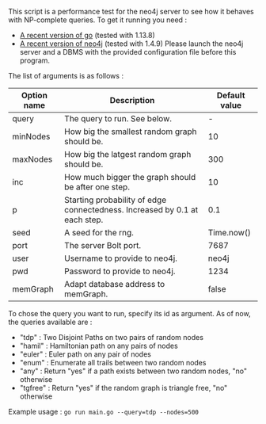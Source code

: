 This script is a performance test for the neo4j server to see how it behaves with NP-complete queries.
To get it running you need :
- [A recent version of go](https://go.dev/doc/install) (tested with 1.13.8)
- [A recent version of neo4j](https://neo4j.com/docs/operations-manual/current/installation/) (tested with 1.4.9)
Please launch the neo4j server and a DBMS with the provided configuration file before this program.

The list of arguments is as follows :

| Option name | Description | Default value |
| --- | --- | --- |
| query | The query to run. See below. | - |
| minNodes | How big the smallest random graph should be. | 10 |
| maxNodes | How big the latgest random graph should be. | 300 |
| inc | How much bigger the graph should be after one step. | 10 |
| p | Starting probability of edge connectedness. Increased by 0.1 at each step. | 0.1 |
| seed | A seed for the rng. | Time.now() |
| port | The server Bolt port. | 7687 |
| user | Username to provide to neo4j. | neo4j |
| pwd | Password to provide to neo4j. | 1234 |
| memGraph | Adapt database address to memGraph. | false |

To chose the query you want to run, specify its id as argument. As of now, the queries available are :
  - "tdp" : Two Disjoint Paths on two pairs of random nodes
  - "hamil" : Hamiltonian path on any pairs of nodes
  - "euler" : Euler path on any pair of nodes
  - "enum" : Enumerate all trails between two random nodes
  - "any" : Return "yes" if a path exists between two random nodes, "no" otherwise
  - "tgfree" : Return "yes" if the random graph is triangle free, "no" otherwise

Example usage : `go run main.go --query=tdp --nodes=500`
